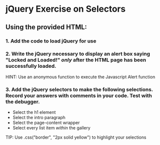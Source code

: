 # jQuery Exercise on Selectors

## Using the provided HTML:
### 1. Add the code to load jQuery for use

### 2. Write the jQuery necessary to display an alert box saying "Locked and Loaded!" *only* after the HTML page has been successfully loaded.

HINT: Use an anonymous function to execute the Javascript Alert function

### 3. Add the jQuery selectors to make the following selections. Record your answers with comments in your code. Test with the debugger.

* Select the h1 element
* Select the intro paragraph
* Select the page-content wrapper
* Select every list item *within* the gallery

TIP: Use .css("border", "2px solid yellow") to highlight your selections

